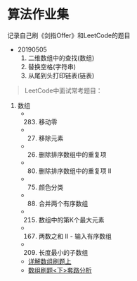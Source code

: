 # 算法作业集
记录自己刷《剑指Offer》和LeetCode的题目

+ 20190505
	1. 二维数组中的查找(数组)
	2. 替换空格(字符串)
	3. 从尾到头打印链表(链表)


>LeetCode中面试常考题目：
1. 数组
	+ 283. 移动零
	+ 27. 移除元素
	+ 26. 删除排序数组中的重复项
	+ 80. 删除排序数组中的重复项 II
	+ 75. 颜色分类
	+ 88. 合并两个有序数组
	+ 215. 数组中的第K个最大元素
	+ 167. 两数之和 II - 输入有序数组
	+ 209. 长度最小的子数组
	- [详解数组刷题上](https://mp.weixin.qq.com/s/S3nHUuXKyXR4WYui96hbUg)
	- [数组刷题<下>套路分析](https://mp.weixin.qq.com/s/fLo5Lc_LUkAcDZBSUiw2tA)